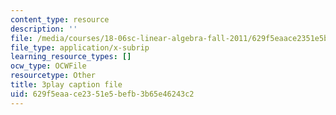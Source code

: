 ```yaml
---
content_type: resource
description: ''
file: /media/courses/18-06sc-linear-algebra-fall-2011/629f5eaace2351e5befb3b65e46243c2_KUuxdk_V7To.vtt
file_type: application/x-subrip
learning_resource_types: []
ocw_type: OCWFile
resourcetype: Other
title: 3play caption file
uid: 629f5eaa-ce23-51e5-befb-3b65e46243c2
---
```


